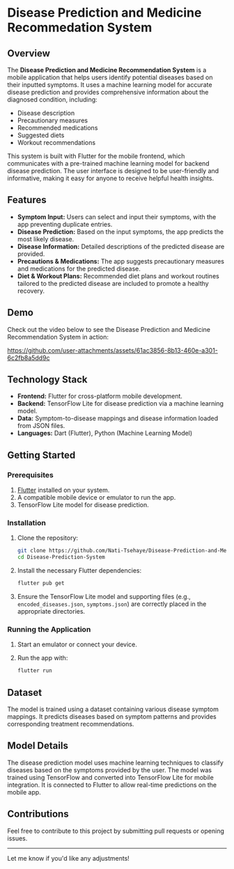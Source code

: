 # Disease Prediction and Medicine Recommedation System

## Overview

The **Disease Prediction and Medicine Recommendation System** is a mobile application that helps users identify potential diseases based on their inputted symptoms. It uses a machine learning model for accurate disease prediction and provides comprehensive information about the diagnosed condition, including:
- Disease description
- Precautionary measures
- Recommended medications
- Suggested diets
- Workout recommendations

This system is built with Flutter for the mobile frontend, which communicates with a pre-trained machine learning model for backend disease prediction. The user interface is designed to be user-friendly and informative, making it easy for anyone to receive helpful health insights.

## Features

- **Symptom Input:** Users can select and input their symptoms, with the app preventing duplicate entries.
- **Disease Prediction:** Based on the input symptoms, the app predicts the most likely disease.
- **Disease Information:** Detailed descriptions of the predicted disease are provided.
- **Precautions & Medications:** The app suggests precautionary measures and medications for the predicted disease.
- **Diet & Workout Plans:** Recommended diet plans and workout routines tailored to the predicted disease are included to promote a healthy recovery.

## Demo
Check out the video below to see the Disease Prediction and Medicine Recommendation System in action:


https://github.com/user-attachments/assets/61ac3856-8b13-460e-a301-6c2fb8a5dd9c





## Technology Stack

- **Frontend:** Flutter for cross-platform mobile development.
- **Backend:** TensorFlow Lite for disease prediction via a machine learning model.
- **Data:** Symptom-to-disease mappings and disease information loaded from JSON files.
- **Languages:** Dart (Flutter), Python (Machine Learning Model)

## Getting Started

### Prerequisites

1. [Flutter](https://flutter.dev/docs/get-started/install) installed on your system.
2. A compatible mobile device or emulator to run the app.
3. TensorFlow Lite model for disease prediction.

### Installation

1. Clone the repository:

   ```bash
   git clone https://github.com/Nati-Tsehaye/Disease-Prediction-and-Medicine-Recommedation-System.git
   cd Disease-Prediction-System
   ```

2. Install the necessary Flutter dependencies:

   ```bash
   flutter pub get
   ```

3. Ensure the TensorFlow Lite model and supporting files (e.g., `encoded_diseases.json`, `symptoms.json`) are correctly placed in the appropriate directories.

### Running the Application

1. Start an emulator or connect your device.
2. Run the app with:

   ```bash
   flutter run
   ```

## Dataset

The model is trained using a dataset containing various disease symptom mappings. It predicts diseases based on symptom patterns and provides corresponding treatment recommendations.

## Model Details

The disease prediction model uses machine learning techniques to classify diseases based on the symptoms provided by the user. The model was trained using TensorFlow and converted into TensorFlow Lite for mobile integration. It is connected to Flutter to allow real-time predictions on the mobile app.

## Contributions

Feel free to contribute to this project by submitting pull requests or opening issues. 

---

Let me know if you'd like any adjustments!


